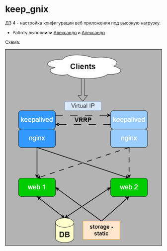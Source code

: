# keep_gnix

ДЗ 4 - настройка конфигурации веб приложения под высокую нагрузку.

* Работу выполнили [Александр](https://github.com/NexusPolarius) и [Александр](https://github.com/piragunka)


Схема:

<img src="xxx/shema.png" alt="shema.png" />
